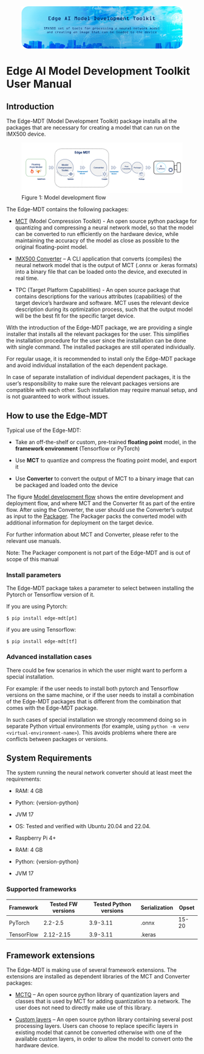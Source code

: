 ## 

<div align="center">
<figure>
<img src="docs/images/EdgeMDT%20header%20image%20small.png" width="1000"
alt="Edge-MDT header" />
</figure>
</div>

# Edge AI Model Development Toolkit User Manual

## Introduction

The Edge-MDT (Model Development Toolkit) package installs all the
packages that are necessary for creating a model that can run on the
IMX500 device.

<figure id="model-dev-flow">
<img src="docs/images/EdgeMDT%20blocks.png"
alt="Flowchart showing the model development, conversion, and deployment flow from the framework environment to the AI Camera" />
<figcaption>Figure 1: Model development flow</figcaption>
</figure>

The Edge-MDT contains the following packages:

- [MCT](https://github.com/sony/model_optimization) (Model Compression
  Toolkit) - An open source python package for quantizing and
  compressing a neural network model, so that the model can be converted
  to run efficiently on the hardware device, while maintaining the
  accuracy of the model as close as possible to the original
  floating-point model.

- [IMX500
  Converter](https://developer.aitrios.sony-semicon.com/en/raspberrypi-ai-camera/documentation/imx500-converter)
  – A CLI application that converts (compiles) the neural network model
  that is the output of MCT (.onnx or .keras formats) into a binary file
  that can be loaded onto the device, and executed in real time.

- TPC (Target Platform Capabilities) - An open source package that
  contains descriptions for the various attributes (capabilities) of the
  target device’s hardware and software. MCT uses the relevant device
  description during its optimization process, such that the output
  model will be the best fit for the specific target device.

With the introduction of the Edge-MDT package, we are providing a single
installer that installs all the relevant packages for the user. This
simplifies the installation procedure for the user since the
installation can be done with single command. The installed packages are
still operated individually.

For regular usage, it is recommended to install only the Edge-MDT
package and avoid individual installation of the each dependent package.

In case of separate installation of individual dependent packages, it is
the user’s responsibility to make sure the relevant packages versions
are compatible with each other. Such installation may require manual
setup, and is not guaranteed to work without issues.

## How to use the Edge-MDT

Typical use of the Edge-MDT:

- Take an off-the-shelf or custom, pre-trained **floating point** model,
  in the **framework environment** (Tensorflow or PyTorch)

- Use **MCT** to quantize and compress the floating point model, and
  export it

- Use **Converter** to convert the output of MCT to a binary image that
  can be packaged and loaded onto the device

The figure [Model development flow](#model-dev-flow) shows the entire
development and deployment flow, and where MCT and the Converter fit as
part of the entire flow. After using the Converter, the user should use
the Converter’s output as input to the
[Packager](https://developer.aitrios.sony-semicon.com/en/raspberrypi-ai-camera/documentation/imx500-packager).
The Packager packs the converted model with additional information for
deployment on the target device.

For further information about MCT and Converter, please refer to the
relevant use manuals.

Note: The Packager component is not part of the Edge-MDT and is out of
scope of this manual

### Install parameters

The Edge-MDT package takes a parameter to select between installing the
Pytorch or Tensorflow version of it.  

If you are using Pytorch:

    $ pip install edge-mdt[pt]

if you are using Tensorflow:

    $ pip install edge-mdt[tf]

### Advanced installation cases

There could be few scenarios in which the user might want to perform a
special installation.

For example: if the user needs to install both pytorch and Tensorflow
versions on the same machine, or if the user needs to install a
combination of the Edge-MDT packages that is different from the
combination that comes with the Edge-MDT package.

In such cases of special installation we strongly recommend doing so in
separate Python virtual environments (for example, using
`python -m venv <virtual-environment-name>`). This avoids problems where
there are conflicts between packages or versions.

## System Requirements

The system running the neural network converter should at least meet the
requirements:

- RAM: 4 GB

- Python: {version-python}

- JVM 17

- OS: Tested and verified with Ubuntu 20.04 and 22.04.

<!-- -->

- Raspberry Pi 4+

- RAM: 4 GB

- Python: {version-python}

- JVM 17

### Supported frameworks

| **Framework** | **Tested FW versions** | **Tested Python versions** | **Serialization** | **Opset** |
|----|----|----|----|----|
| PyTorch | 2.2-2.5 | 3.9-3.11 | .onnx | 15-20 |
| TensorFlow | 2.12-2.15 | 3.9-3.11 | .keras |  |

## Framework extensions

The Edge-MDT is making use of several framework extensions. The
extensions are installed as dependent libraries of the MCT and Converter
packages:

- [MCTQ](https://github.com/sony/mct_quantizers) – An open source python
  library of quantization layers and classes that is used by MCT for
  adding quantization to a network. The user does not need to directly
  make use of this library.

- [Custom layers](https://github.com/sony/custom_layers) – An open
  source python library containing several post processing layers. Users
  can choose to replace specific layers in existing model that cannot be
  converted otherwise with one of the available custom layers, in order
  to allow the model to convert onto the hardware device.
